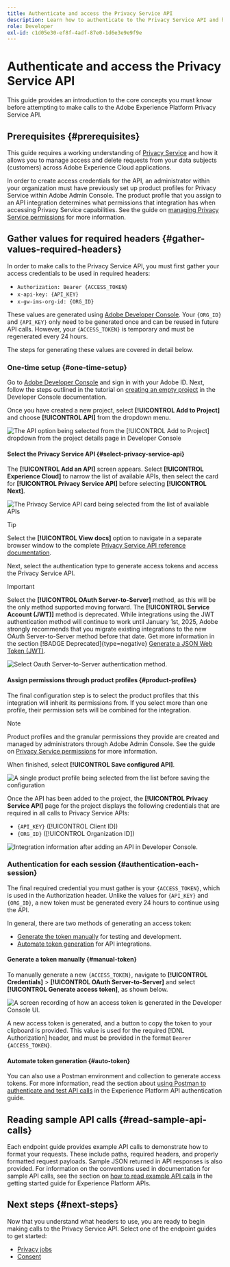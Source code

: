 ```yaml
---
title: Authenticate and access the Privacy Service API
description: Learn how to authenticate to the Privacy Service API and how to interpret example API calls in the documentation.
role: Developer
exl-id: c1d05e30-ef8f-4adf-87e0-1d6e3e9e9f9e
---
```

# Authenticate and access the Privacy Service API

This guide provides an introduction to the core concepts you must know before attempting to make calls to the Adobe Experience Platform Privacy Service API.

## Prerequisites {#prerequisites}

This guide requires a working understanding of [Privacy Service](../home.md) and how it allows you to manage access and delete requests from your data subjects (customers) across Adobe Experience Cloud applications.

In order to create access credentials for the API, an administrator within your organization must have previously set up product profiles for Privacy Service within Adobe Admin Console. The product profile that you assign to an API integration determines what permissions that integration has when accessing Privacy Service capabilities. See the guide on [managing Privacy Service permissions](../permissions.md) for more information.

## Gather values for required headers {#gather-values-required-headers}

In order to make calls to the Privacy Service API, you must first gather your access credentials to be used in required headers:

* `Authorization: Bearer {ACCESS_TOKEN}`
* `x-api-key: {API_KEY}`
* `x-gw-ims-org-id: {ORG_ID}`

These values are generated using [Adobe Developer Console](https://developer.adobe.com/console). Your `{ORG_ID}` and `{API_KEY}` only need to be generated once and can be reused in future API calls. However, your `{ACCESS_TOKEN}` is temporary and must be regenerated every 24 hours.

The steps for generating these values are covered in detail below.

### One-time setup {#one-time-setup}

Go to [Adobe Developer Console](https://developer.adobe.com/console) and sign in with your Adobe ID. Next, follow the steps outlined in the tutorial on [creating an empty project](https://developer.adobe.com/developer-console/docs/guides/projects/projects-empty/) in the Developer Console documentation.

Once you have created a new project, select **[!UICONTROL Add to Project]** and choose **[!UICONTROL API]** from the dropdown menu.

![The API option being selected from the [!UICONTROL Add to Project] dropdown from the project details page in Developer Console](../images/api/getting-started/add-api-button.png)

#### Select the Privacy Service API {#select-privacy-service-api}

The **[!UICONTROL Add an API]** screen appears. Select **[!UICONTROL Experience Cloud]** to narrow the list of available APIs, then select the card for **[!UICONTROL Privacy Service API]** before selecting **[!UICONTROL Next]**.

![The Privacy Service API card being selected from the list of available APIs](../images/api/getting-started/add-privacy-service-api.png)

>[!TIP]
>
>Select the **[!UICONTROL View docs]** option to navigate in a separate browser window to the complete [Privacy Service API reference documentation](https://developer.adobe.com/experience-platform-apis/references/privacy-service/).

Next, select the authentication type to generate access tokens and access the Privacy Service API.

>[!IMPORTANT]
>
>Select the **[!UICONTROL OAuth Server-to-Server]** method, as this will be the only method supported moving forward. The **[!UICONTROL Service Account (JWT)]** method is deprecated. While integrations using the JWT authentication method will continue to work until January 1st, 2025, Adobe strongly recommends that you migrate existing integrations to the new OAuth Server-to-Server method before that date. Get more information in the section [!BADGE Deprecated]{type=negative} [Generate a JSON Web Token (JWT)](/help/landing/api-authentication.md#jwt).

![Select Oauth Server-to-Server authentication method.](/help/privacy-service/images/api/getting-started/select-oauth-authentication.png)

#### Assign permissions through product profiles {#product-profiles}

The final configuration step is to select the product profiles that this integration will inherit its permissions from. If you select more than one profile, their permission sets will be combined for the integration.

>[!NOTE]
>
>Product profiles and the granular permissions they provide are created and managed by administrators through Adobe Admin Console. See the guide on [Privacy Service permissions](../permissions.md) for more information.

When finished, select **[!UICONTROL Save configured API]**.

![A single product profile being selected from the list before saving the configuration](../images/api/getting-started/select-product-profiles.png)

Once the API has been added to the project, the **[!UICONTROL Privacy Service API]** page for the project displays the following credentials that are required in all calls to Privacy Service APIs:

* `{API_KEY}` ([!UICONTROL Client ID])
* `{ORG_ID}` ([!UICONTROL Organization ID])

![Integration information after adding an API in Developer Console.](/help/privacy-service/images/api/getting-started/api-integration-information.png)

### Authentication for each session {#authentication-each-session}

The final required credential you must gather is your `{ACCESS_TOKEN}`, which is used in the Authorization header. Unlike the values for `{API_KEY}` and `{ORG_ID}`, a new token must be generated every 24 hours to continue using the API.

In general, there are two methods of generating an access token:

* [Generate the token manually](#manual-token) for testing and development.
* [Automate token generation](#auto-token) for API integrations.

#### Generate a token manually {#manual-token}

To manually generate a new `{ACCESS_TOKEN}`, navigate to **[!UICONTROL Credentials]** > **[!UICONTROL OAuth Server-to-Server]** and select **[!UICONTROL Generate access token]**, as shown below.

![A screen recording of how an access token is generated in the Developer Console UI.](/help/privacy-service/images/api/getting-started/generate-access-token.gif)

A new access token is generated, and a button to copy the token to your clipboard is provided. This value is used for the required [!DNL Authorization] header, and must be provided in the format `Bearer {ACCESS_TOKEN}`.

#### Automate token generation {#auto-token}

You can also use a Postman environment and collection to generate access tokens. For more information, read the section about [using Postman to authenticate and test API calls](/help/landing/api-authentication.md#use-postman) in the Experience Platform API authentication guide.

## Reading sample API calls {#read-sample-api-calls}

Each endpoint guide provides example API calls to demonstrate how to format your requests. These include paths, required headers, and properly formatted request payloads. Sample JSON returned in API responses is also provided. For information on the conventions used in documentation for sample API calls, see the section on [how to read example API calls](../../landing/api-guide.md#sample-api) in the getting started guide for Experience Platform APIs.

## Next steps {#next-steps}

Now that you understand what headers to use, you are ready to begin making calls to the Privacy Service API. Select one of the endpoint guides to get started:

* [Privacy jobs](./privacy-jobs.md)
* [Consent](./consent.md)
